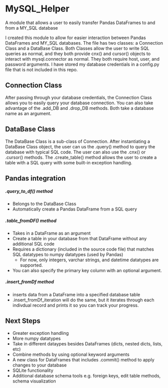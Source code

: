 # MySQL_Helper
A module that allows a user to easily transfer Pandas DataFrames to and from a MY_SQL database

I created this module to allow for easier interaction between Pandas DataFrames and MY_SQL databases. 
The file has two classes: a Connection Class and a DataBase Class. 
Both Classes allow the user to write SQL queries as normal, and they both provide cnx() and cursor() objects to interact with mysql.connector as normal. 
They both require host, user, and password arguments. 
I have stored my database credentials in a config.py file that is not included in this repo. 

## Connection Class
After passing through your database credentials, the Connection Class allows you to easily query your database connection. 
You can also take advantage of the .add_DB and .drop_DB methods. Both take a database name as an argument. 

## DataBase Class
The DataBase Class is a sub-class of Connection. 
After instantiating a DataBase Class object, the user can us the .query() method to query the database with typical SQL code.
The user can also use the .cnx() or .cursor() methods. 
The .create_table() method allows the user to create a table with a SQL query with some built-in exception handling. 

## Pandas integration
##### .query_to_df() method 
- Belongs to the DataBase Class
- Automatically create a Pandas DataFrame from a SQL query

##### .table_fromDF() method 
- Takes in a DataFrame as an argument
- Create a table in your database from that DataFrame without any additional SQL code
- Requires a dictionary (included in the source code file) that matches SQL datatypes to numpy datatypes (used by Pandas)
  - For now, only integers, varchar strings, and datetime datatypes are supported. 
- You can also specify the primary key column with an optional argument.

##### .insert_fromDf method 
- inserts data from a DataFrame into a specified database table
- .insert_fromDf_iteration will do the same, but it iterates through each indivdual record and prints it so you can track your progress. 

## Next Steps

- Greater exception handling 
- More numpy datatypes 
- Take in different dataypes besides DataFrames (dicts, nested dicts, lists, etc)
- Combine methods by using optional keyword arguments 
- A new class for DataFrames that includes .commit() method to apply changes to your database
- SQLite functionality 
- Additional database schema tools e.g. foreign keys, edit table methods, schema visualization 



